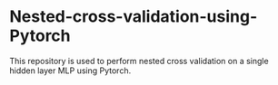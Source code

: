# Nested-cross-validation-using-Pytorch
This repository is used to perform nested cross validation on a single hidden layer MLP using Pytorch. 
